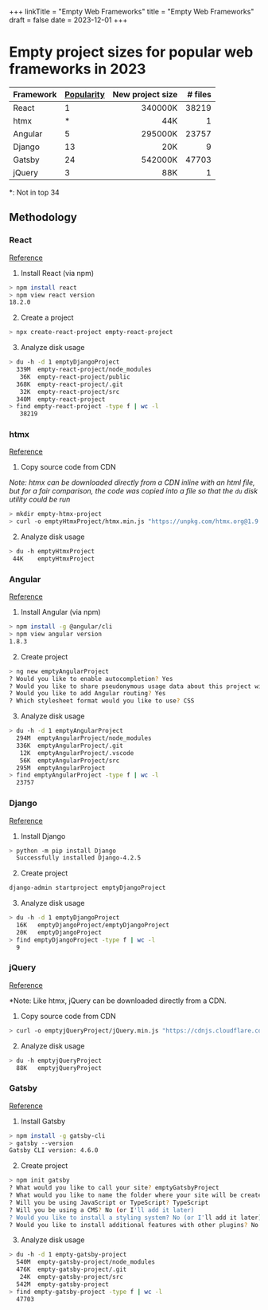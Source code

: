 +++
linkTitle = "Empty Web Frameworks"
title = "Empty Web Frameworks"
draft = false
date = 2023-12-01
+++

# Empty project sizes for popular web frameworks in 2023


| Framework | [Popularity](https://survey.stackoverflow.co/2023/#technology-most-popular-technologies) | New project size | # files | 
| :- | :- | -: | -: | 
| React | 1 | 340000K | 38219 | 
| htmx | \* | 44K | 1 |
| Angular | 5 | 295000K | 23757 | 
| Django | 13 | 20K | 9 |
| Gatsby | 24 | 542000K | 47703 | 
| jQuery | 3 | 88K | 1 |


\*: Not in top 34

## Methodology

### React

[Reference](https://create-react-app.dev/docs/getting-started/)

1) Install React (via npm)

```bash
> npm install react
> npm view react version
18.2.0
```

2) Create a project

```bash
> npx create-react-project empty-react-project
```

3) Analyze disk usage

```bash
> du -h -d 1 emptyDjangoProject 
  339M	empty-react-project/node_modules
   36K	empty-react-project/public
  368K	empty-react-project/.git
   32K	empty-react-project/src
  340M	empty-react-project
> find empty-react-project -type f | wc -l
   38219
```

### htmx

[Reference](https://htmx.org/docs/#installing)

1) Copy source code from CDN

*Note: htmx can be downloaded directly from a CDN inline with an html file, but for a fair comparison, the code was copied into a file so that the `du` disk utility could be run*

```bash
> mkdir empty-htmx-project
> curl -o emptyHtmxProject/htmx.min.js "https://unpkg.com/htmx.org@1.9.5/dist/htmx.min.js"
```

2) Analyze disk usage

```bash
> du -h emptyHtmxProject
 44K	emptyHtmxProject
```

### Angular

[Reference](https://angular.io/guide/setup-local)

1) Install Angular (via npm) 

```bash
> npm install -g @angular/cli
> npm view angular version
1.8.3
```

2) Create project

```bash
> ng new emptyAngularProject
? Would you like to enable autocompletion? Yes
? Would you like to share pseudonymous usage data about this project with the Angular Team? No
? Would you like to add Angular routing? Yes
? Which stylesheet format would you like to use? CSS
```

3) Analyze disk usage

```bash
> du -h -d 1 emptyAngularProject 
  294M	emptyAngularProject/node_modules
  336K	emptyAngularProject/.git
   12K	emptyAngularProject/.vscode
   56K	emptyAngularProject/src
  295M	emptyAngularProject
> find emptyAngularProject -type f | wc -l 
  23757
```

### Django

[Reference](https://docs.djangoproject.com/en/4.2/intro/tutorial01/)

1) Install Django

```bash
> python -m pip install Django
  Successfully installed Django-4.2.5
```

2) Create project

```bash
django-admin startproject emptyDjangoProject
```

3) Analyze disk usage

```bash
> du -h -d 1 emptyDjangoProject 
  16K	emptyDjangoProject/emptyDjangoProject
  20K	emptyDjangoProject
> find emptyDjangoProject -type f | wc -l 
  9
```

### jQuery

[Reference](https://jquery.com/download/)

*Note: Like htmx, jQuery can be downloaded directly from a CDN.

1) Copy source code from CDN

```bash
> curl -o emptyjQueryProject/jQuery.min.js "https://cdnjs.cloudflare.com/ajax/libs/jquery/3.7.1/jquery.min.js"
```

2) Analyze disk usage

```bash
> du -h emptyjQueryProject 
  88K	emptyjQueryProject
```

### Gatsby

[Reference](https://www.gatsbyjs.com/docs/quick-start/)

1) Install Gatsby

```bash
> npm install -g gatsby-cli
> gatsby --version
Gatsby CLI version: 4.6.0
```

2) Create project

```bash
> npm init gatsby
? What would you like to call your site? emptyGatsbyProject
? What would you like to name the folder where your site will be created? empty-gatsby-project/
? Will you be using JavaScript or TypeScript? TypeScript
? Will you be using a CMS? No (or I'll add it later)
? Would you like to install a styling system? No (or I'll add it later)
? Would you like to install additional features with other plugins? No
```

3) Analyze disk usage

```bash
> du -h -d 1 empty-gatsby-project 
  540M	empty-gatsby-project/node_modules
  476K	empty-gatsby-project/.git
   24K	empty-gatsby-project/src
  542M	empty-gatsby-project
> find empty-gatsby-project -type f | wc -l  
  47703
```


